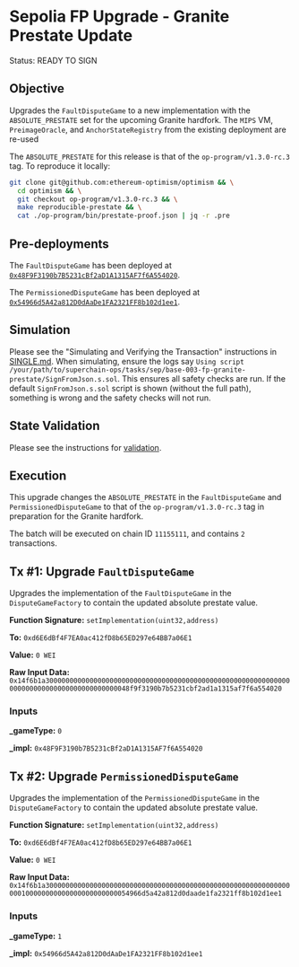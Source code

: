# Sepolia FP Upgrade - Granite Prestate Update

Status: READY TO SIGN

## Objective

Upgrades the `FaultDisputeGame` to a new implementation with the `ABSOLUTE_PRESTATE` set for the upcoming Granite
hardfork. The `MIPS` VM, `PreimageOracle`, and `AnchorStateRegistry` from the existing deployment are re-used

The `ABSOLUTE_PRESTATE` for this release is that of the `op-program/v1.3.0-rc.3` tag. To reproduce it locally:

```sh
git clone git@github.com:ethereum-optimism/optimism && \
  cd optimism && \
  git checkout op-program/v1.3.0-rc.3 && \
  make reproducible-prestate && \
  cat ./op-program/bin/prestate-proof.json | jq -r .pre
```

## Pre-deployments

The `FaultDisputeGame` has been deployed at [`0x48F9F3190b7B5231cBf2aD1A1315AF7f6A554020`](https://sepolia.etherscan.io/address/0x48F9F3190b7B5231cBf2aD1A1315AF7f6A554020).

The `PermissionedDisputeGame` has been deployed at [`0x54966d5A42a812D0dAaDe1FA2321FF8b102d1ee1`](https://sepolia.etherscan.io/address/0x54966d5A42a812D0dAaDe1FA2321FF8b102d1ee1).

## Simulation

Please see the "Simulating and Verifying the Transaction" instructions in [SINGLE.md](../../../SINGLE.md).
When simulating, ensure the logs say `Using script /your/path/to/superchain-ops/tasks/sep/base-003-fp-granite-prestate/SignFromJson.s.sol`.
This ensures all safety checks are run. If the default `SignFromJson.s.sol` script is shown (without the full path), something is wrong and the safety checks will not run.

## State Validation

Please see the instructions for [validation](./VALIDATION.md).

## Execution

This upgrade changes the `ABSOLUTE_PRESTATE` in the `FaultDisputeGame` and `PermissionedDisputeGame` to that of the `op-program/v1.3.0-rc.3` tag in preparation for the Granite hardfork.

The batch will be executed on chain ID `11155111`, and contains `2` transactions.

## Tx #1: Upgrade `FaultDisputeGame`

Upgrades the implementation of the `FaultDisputeGame` in the `DisputeGameFactory` to contain the updated absolute prestate value.

**Function Signature:** `setImplementation(uint32,address)`

**To:** `0xd6E6dBf4F7EA0ac412fD8b65ED297e64BB7a06E1`

**Value:** `0 WEI`

**Raw Input Data:** `0x14f6b1a3000000000000000000000000000000000000000000000000000000000000000000000000000000000000000048f9f3190b7b5231cbf2ad1a1315af7f6a554020`

### Inputs

**\_gameType:** `0`

**\_impl:** `0x48F9F3190b7B5231cBf2aD1A1315AF7f6A554020`

## Tx #2: Upgrade `PermissionedDisputeGame`

Upgrades the implementation of the `PermissionedDisputeGame` in the `DisputeGameFactory` to contain the updated absolute prestate value.

**Function Signature:** `setImplementation(uint32,address)`

**To:** `0xd6E6dBf4F7EA0ac412fD8b65ED297e64BB7a06E1`

**Value:** `0 WEI`

**Raw Input Data:** `0x14f6b1a3000000000000000000000000000000000000000000000000000000000000000100000000000000000000000054966d5a42a812d0daade1fa2321ff8b102d1ee1`

### Inputs

**\_gameType:** `1`

**\_impl:** `0x54966d5A42a812D0dAaDe1FA2321FF8b102d1ee1`
